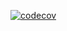 [![codecov](https://codecov.io/gh/chidiesobe/python-test/graph/badge.svg?token=I4NK818CQI)](https://codecov.io/gh/chidiesobe/python-test)